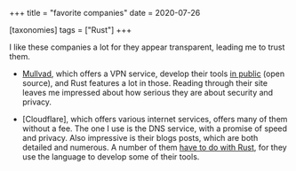 +++
title = "favorite companies"
date = 2020-07-26

[taxonomies]
tags = ["Rust"]
+++

I like these companies a lot for they appear transparent,
leading me to trust them.

- [Mullvad], which offers a VPN service,
  develop their tools [in public] (open source),
  and Rust features a lot in those.
  Reading through their site leaves me impressed about how
  serious they are about security and privacy.

- [Cloudflare], which offers various internet services,
  offers many of them without a fee.
  The one I use is the DNS service, with a promise of speed and privacy.
  Also impressive is their blogs posts,
  which are both detailed and numerous.
  A number of them [have to do with Rust],
  for they use the language to develop some of their tools.

[Mullvad]: https://mullvad.net
[in public]: https://github.com/mullvad
[have to do with Rust]: https://blog.cloudflare.com/tag/rust
